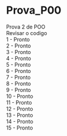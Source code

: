 # Prova_P00
Prova 2 de POO
<br>
Revisar o codigo
<br>
1 - Pronto<br>
2 - Pronto<br>
3 - Pronto<br>
4 - Pronto<br>
5 - Pronto<br>
6 - Pronto<br>
7 - Pronto<br>
8 - Pronto<br>
9 - Pronto<br>
10 - Pronto<br>
11 - Pronto<br>
12 - Pronto<br>
13 - Pronto<br>
14 - Pronto<br>
15 - Pronto<br>

